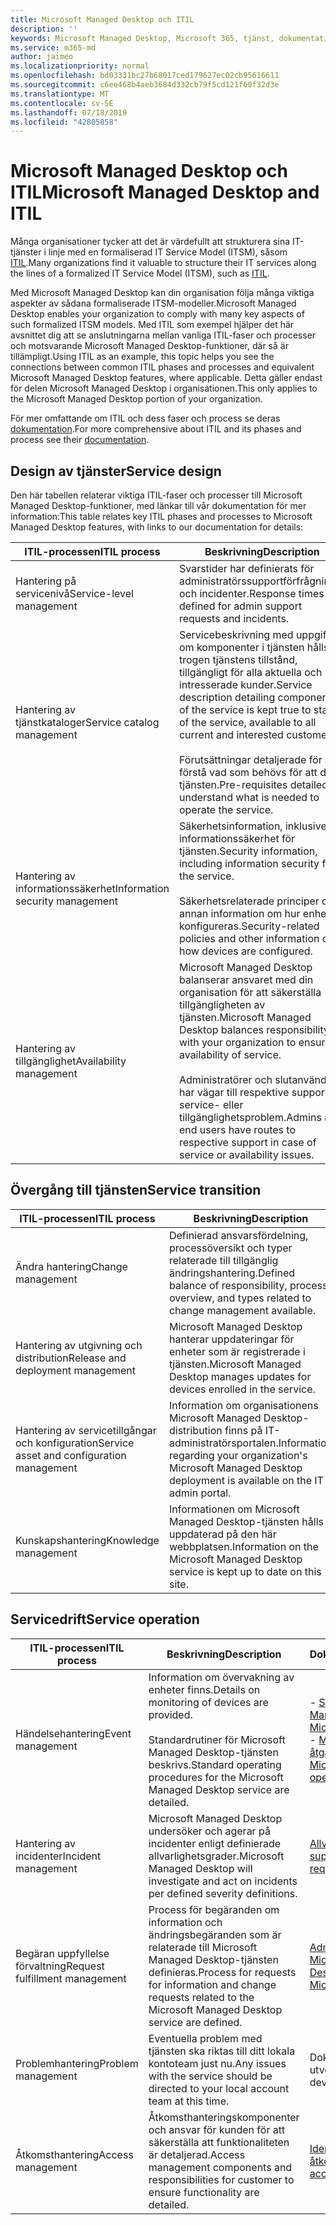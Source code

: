 ```yaml
---
title: Microsoft Managed Desktop och ITIL
description: ''
keywords: Microsoft Managed Desktop, Microsoft 365, tjänst, dokumentation, ITISM
ms.service: m365-md
author: jaimeo
ms.localizationpriority: normal
ms.openlocfilehash: bd03331bc27b68017ced179627ec02cb95616611
ms.sourcegitcommit: c6ee468b4aeb3684d332cb79f5cd121f60f32d3e
ms.translationtype: MT
ms.contentlocale: sv-SE
ms.lasthandoff: 07/18/2019
ms.locfileid: "42805858"
---
```

# <a name="microsoft-managed-desktop-and-itil"></a><span data-ttu-id="ab98a-103">Microsoft Managed Desktop och ITIL</span><span class="sxs-lookup"><span data-stu-id="ab98a-103">Microsoft Managed Desktop and ITIL</span></span>

<span data-ttu-id="ab98a-104">Många organisationer tycker att det är värdefullt att strukturera sina IT-tjänster i linje med en formaliserad IT Service Model (ITSM), såsom [ITIL](https://www.axelos.com/best-practice-solutions/itil).</span><span class="sxs-lookup"><span data-stu-id="ab98a-104">Many organizations find it valuable to structure their IT services along the lines of a formalized IT Service Model (ITSM), such as [ITIL](https://www.axelos.com/best-practice-solutions/itil).</span></span> 

<span data-ttu-id="ab98a-105">Med Microsoft Managed Desktop kan din organisation följa många viktiga aspekter av sådana formaliserade ITSM-modeller.</span><span class="sxs-lookup"><span data-stu-id="ab98a-105">Microsoft Managed Desktop enables your organization to comply with many key aspects of such formalized ITSM models.</span></span> <span data-ttu-id="ab98a-106">Med ITIL som exempel hjälper det här avsnittet dig att se anslutningarna mellan vanliga ITIL-faser och processer och motsvarande Microsoft Managed Desktop-funktioner, där så är tillämpligt.</span><span class="sxs-lookup"><span data-stu-id="ab98a-106">Using ITIL as an example, this topic helps you see the connections between common ITIL phases and processes and equivalent Microsoft Managed Desktop features, where applicable.</span></span> <span data-ttu-id="ab98a-107">Detta gäller endast för delen Microsoft Managed Desktop i organisationen.</span><span class="sxs-lookup"><span data-stu-id="ab98a-107">This only applies to the Microsoft Managed Desktop portion of your organization.</span></span>

<span data-ttu-id="ab98a-108">För mer omfattande om ITIL och dess faser och process se deras [dokumentation](https://www.axelos.com/best-practice-solutions/itil).</span><span class="sxs-lookup"><span data-stu-id="ab98a-108">For more comprehensive about ITIL and its phases and process see their [documentation](https://www.axelos.com/best-practice-solutions/itil).</span></span>


## <a name="service-design"></a><span data-ttu-id="ab98a-109">Design av tjänster</span><span class="sxs-lookup"><span data-stu-id="ab98a-109">Service design</span></span>

<span data-ttu-id="ab98a-110">Den här tabellen relaterar viktiga ITIL-faser och processer till Microsoft Managed Desktop-funktioner, med länkar till vår dokumentation för mer information:</span><span class="sxs-lookup"><span data-stu-id="ab98a-110">This table relates key ITIL phases and processes to Microsoft Managed Desktop features, with links to our documentation for details:</span></span>



|<span data-ttu-id="ab98a-111">ITIL-processen</span><span class="sxs-lookup"><span data-stu-id="ab98a-111">ITIL process</span></span> |<span data-ttu-id="ab98a-112">Beskrivning</span><span class="sxs-lookup"><span data-stu-id="ab98a-112">Description</span></span>  |<span data-ttu-id="ab98a-113">Dokumentation</span><span class="sxs-lookup"><span data-stu-id="ab98a-113">Documentation</span></span> |
|---------|---------|---------|
|<span data-ttu-id="ab98a-114">Hantering på servicenivå</span><span class="sxs-lookup"><span data-stu-id="ab98a-114">Service-level management</span></span>     | <span data-ttu-id="ab98a-115">Svarstider har definierats för administratörssupportförfrågningar och incidenter.</span><span class="sxs-lookup"><span data-stu-id="ab98a-115">Response times are defined for admin support requests and incidents.</span></span>  |  [<span data-ttu-id="ab98a-116">Administratörsstöd för Microsoft Managed Desktop</span><span class="sxs-lookup"><span data-stu-id="ab98a-116">Admin support for Microsoft Managed Desktop</span></span>](working-with-managed-desktop/admin-support.md)  |
|<span data-ttu-id="ab98a-117">Hantering av tjänstkataloger</span><span class="sxs-lookup"><span data-stu-id="ab98a-117">Service catalog management</span></span>     | <span data-ttu-id="ab98a-118">Servicebeskrivning med uppgifter om komponenter i tjänsten hålls trogen tjänstens tillstånd, tillgängligt för alla aktuella och intresserade kunder.</span><span class="sxs-lookup"><span data-stu-id="ab98a-118">Service description detailing components of the service is kept true to state of the service, available to all current and interested customers.</span></span><br><br><span data-ttu-id="ab98a-119">Förutsättningar detaljerade för att förstå vad som behövs för att driva tjänsten.</span><span class="sxs-lookup"><span data-stu-id="ab98a-119">Pre-requisites detailed to understand what is needed to operate the service.</span></span>  | <span data-ttu-id="ab98a-120">- [Microsoft Managed Desktop-tjänstbeskrivning](service-description/index.md)</span><span class="sxs-lookup"><span data-stu-id="ab98a-120">- [Microsoft Managed Desktop service description](service-description/index.md)</span></span><br><br><span data-ttu-id="ab98a-121">- [Gör dig redo för registrering på Microsoft Managed Desktop](get-ready/index.md)</span><span class="sxs-lookup"><span data-stu-id="ab98a-121">- [Get ready for enrollment in Microsoft Managed Desktop](get-ready/index.md)</span></span>  |
|<span data-ttu-id="ab98a-122">Hantering av informationssäkerhet</span><span class="sxs-lookup"><span data-stu-id="ab98a-122">Information security management</span></span>     | <span data-ttu-id="ab98a-123">Säkerhetsinformation, inklusive informationssäkerhet för tjänsten.</span><span class="sxs-lookup"><span data-stu-id="ab98a-123">Security information, including information security for the service.</span></span><br><br> <span data-ttu-id="ab98a-124">Säkerhetsrelaterade principer och annan information om hur enheter konfigureras.</span><span class="sxs-lookup"><span data-stu-id="ab98a-124">Security-related policies and other information on how devices are configured.</span></span>   | <span data-ttu-id="ab98a-125">- [Säkerhet på Microsoft Managed Desktop](service-description/security.md)</span><span class="sxs-lookup"><span data-stu-id="ab98a-125">- [Security in Microsoft Managed Desktop](service-description/security.md)</span></span><br><br><span data-ttu-id="ab98a-126">- [Enhetskonfiguration](service-description/device-policies.md)</span><span class="sxs-lookup"><span data-stu-id="ab98a-126">- [Device configuration](service-description/device-policies.md)</span></span>  |
|<span data-ttu-id="ab98a-127">Hantering av tillgänglighet</span><span class="sxs-lookup"><span data-stu-id="ab98a-127">Availability management</span></span>     |  <span data-ttu-id="ab98a-128">Microsoft Managed Desktop balanserar ansvaret med din organisation för att säkerställa tillgängligheten av tjänsten.</span><span class="sxs-lookup"><span data-stu-id="ab98a-128">Microsoft Managed Desktop balances responsibility with your organization to ensure availability of service.</span></span><br><br><span data-ttu-id="ab98a-129">Administratörer och slutanvändare har vägar till respektive support vid service- eller tillgänglighetsproblem.</span><span class="sxs-lookup"><span data-stu-id="ab98a-129">Admins and end users have routes to respective support in case of service or availability issues.</span></span> | <span data-ttu-id="ab98a-130">- [Microsoft Managed Desktop-åtgärder och övervakning](service-description/operations-and-monitoring.md)</span><span class="sxs-lookup"><span data-stu-id="ab98a-130">- [Microsoft Managed Desktop operations and monitoring](service-description/operations-and-monitoring.md)</span></span><br><br><span data-ttu-id="ab98a-131">- [Administratörsstöd för Microsoft Managed Desktop](working-with-managed-desktop/admin-support.md)</span><span class="sxs-lookup"><span data-stu-id="ab98a-131">- [Admin support for Microsoft Managed Desktop](working-with-managed-desktop/admin-support.md)</span></span><br><span data-ttu-id="ab98a-132">- [Få hjälp för slutanvändare](working-with-managed-desktop/end-user-support.md)</span><span class="sxs-lookup"><span data-stu-id="ab98a-132">- [Getting help for end users](working-with-managed-desktop/end-user-support.md)</span></span>  |



## <a name="service-transition"></a><span data-ttu-id="ab98a-133">Övergång till tjänsten</span><span class="sxs-lookup"><span data-stu-id="ab98a-133">Service transition</span></span>


|<span data-ttu-id="ab98a-134">ITIL-processen</span><span class="sxs-lookup"><span data-stu-id="ab98a-134">ITIL process</span></span> |<span data-ttu-id="ab98a-135">Beskrivning</span><span class="sxs-lookup"><span data-stu-id="ab98a-135">Description</span></span>  |<span data-ttu-id="ab98a-136">Dokumentation</span><span class="sxs-lookup"><span data-stu-id="ab98a-136">Documentation</span></span> |
|---------|---------|---------|
|<span data-ttu-id="ab98a-137">Ändra hantering</span><span class="sxs-lookup"><span data-stu-id="ab98a-137">Change management</span></span>     | <span data-ttu-id="ab98a-138">Definierad ansvarsfördelning, processöversikt och typer relaterade till tillgänglig ändringshantering.</span><span class="sxs-lookup"><span data-stu-id="ab98a-138">Defined balance of responsibility, process overview, and types related to change management available.</span></span>  | [<span data-ttu-id="ab98a-139">Microsoft Managed Desktop-åtgärder och övervakning</span><span class="sxs-lookup"><span data-stu-id="ab98a-139">Microsoft Managed Desktop operations and monitoring</span></span>](service-description/operations-and-monitoring.md#change-management) |
|<span data-ttu-id="ab98a-140">Hantering av utgivning och distribution</span><span class="sxs-lookup"><span data-stu-id="ab98a-140">Release and deployment management</span></span>     |  <span data-ttu-id="ab98a-141">Microsoft Managed Desktop hanterar uppdateringar för enheter som är registrerade i tjänsten.</span><span class="sxs-lookup"><span data-stu-id="ab98a-141">Microsoft Managed Desktop manages updates for devices enrolled in the service.</span></span>  | [<span data-ttu-id="ab98a-142">Så här hanteras uppdateringar på Microsoft Managed Desktop</span><span class="sxs-lookup"><span data-stu-id="ab98a-142">How updates are handled in Microsoft Managed Desktop</span></span>](service-description/updates.md)        |
|<span data-ttu-id="ab98a-143">Hantering av servicetillgångar och konfiguration</span><span class="sxs-lookup"><span data-stu-id="ab98a-143">Service asset and configuration management</span></span>     | <span data-ttu-id="ab98a-144">Information om organisationens Microsoft Managed Desktop-distribution finns på IT-administratörsportalen.</span><span class="sxs-lookup"><span data-stu-id="ab98a-144">Information regarding your organization's Microsoft Managed Desktop deployment is available on the IT admin portal.</span></span>  | [<span data-ttu-id="ab98a-145">Administratörsstöd för Microsoft Managed Desktop</span><span class="sxs-lookup"><span data-stu-id="ab98a-145">Admin support for Microsoft Managed Desktop</span></span>](working-with-managed-desktop/admin-support.md) |
|<span data-ttu-id="ab98a-146">Kunskapshantering</span><span class="sxs-lookup"><span data-stu-id="ab98a-146">Knowledge management</span></span>     | <span data-ttu-id="ab98a-147">Informationen om Microsoft Managed Desktop-tjänsten hålls uppdaterad på den här webbplatsen.</span><span class="sxs-lookup"><span data-stu-id="ab98a-147">Information on the Microsoft Managed Desktop service is kept up to date on this site.</span></span>   | [<span data-ttu-id="ab98a-148">Ändra historik för dokumentationen för Microsoft Managed Desktop</span><span class="sxs-lookup"><span data-stu-id="ab98a-148">Change history for Microsoft Managed Desktop documentation</span></span>](change-history-managed-desktop.md)        |



## <a name="service-operation"></a><span data-ttu-id="ab98a-149">Servicedrift</span><span class="sxs-lookup"><span data-stu-id="ab98a-149">Service operation</span></span>


|<span data-ttu-id="ab98a-150">ITIL-processen</span><span class="sxs-lookup"><span data-stu-id="ab98a-150">ITIL process</span></span> |<span data-ttu-id="ab98a-151">Beskrivning</span><span class="sxs-lookup"><span data-stu-id="ab98a-151">Description</span></span>  |<span data-ttu-id="ab98a-152">Dokumentation</span><span class="sxs-lookup"><span data-stu-id="ab98a-152">Documentation</span></span>  |
|---------|---------|---------|
|<span data-ttu-id="ab98a-153">Händelsehantering</span><span class="sxs-lookup"><span data-stu-id="ab98a-153">Event management</span></span>     |  <span data-ttu-id="ab98a-154">Information om övervakning av enheter finns.</span><span class="sxs-lookup"><span data-stu-id="ab98a-154">Details on monitoring of devices are provided.</span></span><br><br><span data-ttu-id="ab98a-155">Standardrutiner för Microsoft Managed Desktop-tjänsten beskrivs.</span><span class="sxs-lookup"><span data-stu-id="ab98a-155">Standard operating procedures for the Microsoft Managed Desktop service are detailed.</span></span> |  <span data-ttu-id="ab98a-156">- [Säkerhet på Microsoft Managed Desktop](service-description/security.md)</span><span class="sxs-lookup"><span data-stu-id="ab98a-156">- [Security in Microsoft Managed Desktop](service-description/security.md)</span></span><br><span data-ttu-id="ab98a-157">- [Microsoft Managed Desktop-åtgärder och övervakning](service-description/operations-and-monitoring.md)</span><span class="sxs-lookup"><span data-stu-id="ab98a-157">- [Microsoft Managed Desktop operations and monitoring](service-description/operations-and-monitoring.md)</span></span>       |
|<span data-ttu-id="ab98a-158">Hantering av incidenter</span><span class="sxs-lookup"><span data-stu-id="ab98a-158">Incident management</span></span>  | <span data-ttu-id="ab98a-159">Microsoft Managed Desktop undersöker och agerar på incidenter enligt definierade allvarlighetsgrader.</span><span class="sxs-lookup"><span data-stu-id="ab98a-159">Microsoft Managed Desktop will investigate and act on incidents per defined severity definitions.</span></span>  |  [<span data-ttu-id="ab98a-160">Allvarlighetsdefinitioner för supportbegäran</span><span class="sxs-lookup"><span data-stu-id="ab98a-160">Support request severity definitions</span></span>](working-with-managed-desktop/admin-support.md#support-request-severity-definitions)       |
|<span data-ttu-id="ab98a-161">Begäran uppfyllelse förvaltning</span><span class="sxs-lookup"><span data-stu-id="ab98a-161">Request fulfillment management</span></span>     |  <span data-ttu-id="ab98a-162">Process för begäranden om information och ändringsbegäranden som är relaterade till Microsoft Managed Desktop-tjänsten definieras.</span><span class="sxs-lookup"><span data-stu-id="ab98a-162">Process for requests for information and change requests related to the Microsoft Managed Desktop service are defined.</span></span>         |[<span data-ttu-id="ab98a-163">Administratörsstöd för Microsoft Managed Desktop</span><span class="sxs-lookup"><span data-stu-id="ab98a-163">Admin support for Microsoft Managed Desktop</span></span>](working-with-managed-desktop/admin-support.md)         |
|<span data-ttu-id="ab98a-164">Problemhantering</span><span class="sxs-lookup"><span data-stu-id="ab98a-164">Problem management</span></span>     | <span data-ttu-id="ab98a-165">Eventuella problem med tjänsten ska riktas till ditt lokala kontoteam just nu.</span><span class="sxs-lookup"><span data-stu-id="ab98a-165">Any issues with the service should be directed to your local account team at this time.</span></span> | <span data-ttu-id="ab98a-166">Dokumentation i utveckling</span><span class="sxs-lookup"><span data-stu-id="ab98a-166">Documentation in development</span></span> |
|<span data-ttu-id="ab98a-167">Åtkomsthantering</span><span class="sxs-lookup"><span data-stu-id="ab98a-167">Access management</span></span>     | <span data-ttu-id="ab98a-168">Åtkomsthanteringskomponenter och ansvar för kunden för att säkerställa att funktionaliteten är detaljerad.</span><span class="sxs-lookup"><span data-stu-id="ab98a-168">Access management components and responsibilities for customer to ensure functionality are detailed.</span></span>  | [<span data-ttu-id="ab98a-169">Identitets- och åtkomsthantering</span><span class="sxs-lookup"><span data-stu-id="ab98a-169">Identity and access management</span></span>](service-description/security.md#identity-and-access-management)        |

